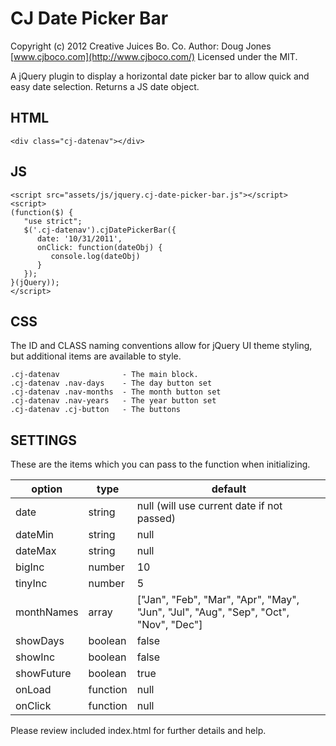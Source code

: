 CJ Date Picker Bar
=======================

Copyright (c) 2012 Creative Juices Bo. Co.
Author: Doug Jones [www.cjboco.com](http://www.cjboco.com/)
Licensed under the MIT.

A jQuery plugin to display a horizontal date picker bar to allow quick and easy date selection. Returns a JS date object.

## HTML ##
	<div class="cj-datenav"></div>

## JS ##
	<script src="assets/js/jquery.cj-date-picker-bar.js"></script>
	<script>
	(function($) {
	   "use strict";
	   $('.cj-datenav').cjDatePickerBar({
		  date: '10/31/2011',
		  onClick: function(dateObj) {
			 console.log(dateObj)
		  }
	   });
	}(jQuery));
	</script>

## CSS ##
The ID and CLASS naming conventions allow for jQuery UI theme styling, but additional items are available to style.

	.cj-datenav              - The main block.
	.cj-datenav .nav-days    - The day button set
	.cj-datenav .nav-months  - The month button set
	.cj-datenav .nav-years   - The year button set
	.cj-datenav .cj-button   - The buttons


## SETTINGS ##
These are the items which you can pass to the function when initializing.

| option     | type     | default
| ---------- | -------- | ------------------------------------------------------------------------------------ |
| date       | string   | null (will use current date if not passed)                                           |
| dateMin    | string   | null                                                                                 |
| dateMax    | string   | null                                                                                 |
| bigInc     | number   | 10                                                                                   |
| tinyInc    | number   | 5                                                                                    |
| monthNames | array    | ["Jan", "Feb", "Mar", "Apr", "May", "Jun", "Jul", "Aug", "Sep", "Oct", "Nov", "Dec"] |
| showDays   | boolean  | false                                                                                |
| showInc    | boolean  | false                                                                                |
| showFuture | boolean  | true                                                                                 |
| onLoad     | function | null                                                                                 |
| onClick    | function | null                                                                                 |

Please review included index.html for further details and help.